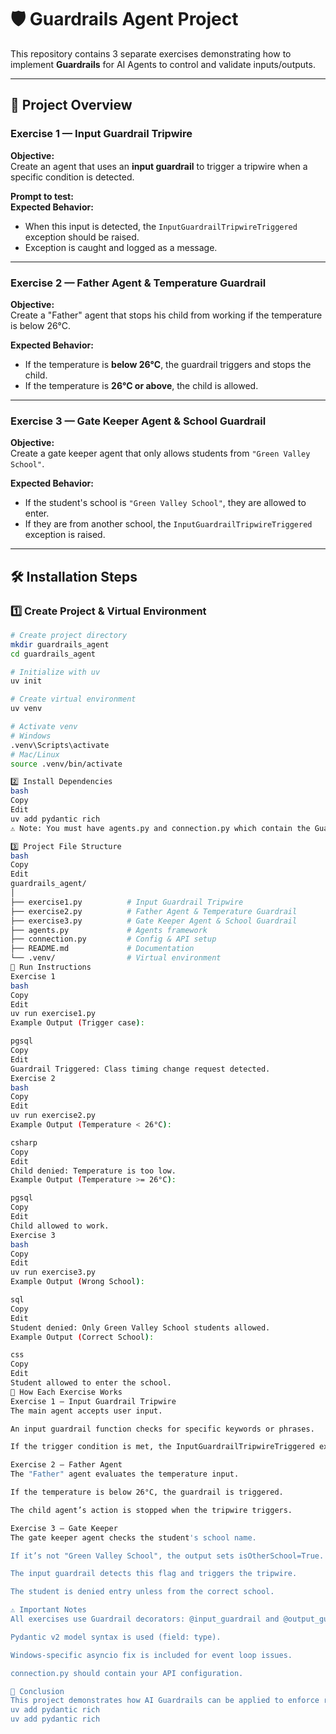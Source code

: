 # 🛡 Guardrails Agent Project

This repository contains 3 separate exercises demonstrating how to implement **Guardrails** for AI Agents to control and validate inputs/outputs.

---

## 📌 Project Overview

### **Exercise 1 — Input Guardrail Tripwire**
**Objective:**  
Create an agent that uses an **input guardrail** to trigger a tripwire when a specific condition is detected.

**Prompt to test:**  
**Expected Behavior:**  
- When this input is detected, the `InputGuardrailTripwireTriggered` exception should be raised.
- Exception is caught and logged as a message.

---

### **Exercise 2 — Father Agent & Temperature Guardrail**
**Objective:**  
Create a "Father" agent that stops his child from working if the temperature is below 26°C.

**Expected Behavior:**  
- If the temperature is **below 26°C**, the guardrail triggers and stops the child.
- If the temperature is **26°C or above**, the child is allowed.

---

### **Exercise 3 — Gate Keeper Agent & School Guardrail**
**Objective:**  
Create a gate keeper agent that only allows students from `"Green Valley School"`.

**Expected Behavior:**  
- If the student's school is `"Green Valley School"`, they are allowed to enter.
- If they are from another school, the `InputGuardrailTripwireTriggered` exception is raised.

---

## 🛠 Installation Steps

### 1️⃣ Create Project & Virtual Environment
```bash
# Create project directory
mkdir guardrails_agent
cd guardrails_agent

# Initialize with uv
uv init

# Create virtual environment
uv venv

# Activate venv
# Windows
.venv\Scripts\activate
# Mac/Linux
source .venv/bin/activate

2️⃣ Install Dependencies
bash
Copy
Edit
uv add pydantic rich
⚠ Note: You must have agents.py and connection.py which contain the Guardrail framework logic and configuration.

3️⃣ Project File Structure
bash
Copy
Edit
guardrails_agent/
│
├── exercise1.py          # Input Guardrail Tripwire
├── exercise2.py          # Father Agent & Temperature Guardrail
├── exercise3.py          # Gate Keeper Agent & School Guardrail
├── agents.py             # Agents framework
├── connection.py         # Config & API setup
├── README.md             # Documentation
└── .venv/                # Virtual environment
🚀 Run Instructions
Exercise 1
bash
Copy
Edit
uv run exercise1.py
Example Output (Trigger case):

pgsql
Copy
Edit
Guardrail Triggered: Class timing change request detected.
Exercise 2
bash
Copy
Edit
uv run exercise2.py
Example Output (Temperature < 26°C):

csharp
Copy
Edit
Child denied: Temperature is too low.
Example Output (Temperature >= 26°C):

pgsql
Copy
Edit
Child allowed to work.
Exercise 3
bash
Copy
Edit
uv run exercise3.py
Example Output (Wrong School):

sql
Copy
Edit
Student denied: Only Green Valley School students allowed.
Example Output (Correct School):

css
Copy
Edit
Student allowed to enter the school.
📜 How Each Exercise Works
Exercise 1 — Input Guardrail Tripwire
The main agent accepts user input.

An input guardrail function checks for specific keywords or phrases.

If the trigger condition is met, the InputGuardrailTripwireTriggered exception is raised and handled.

Exercise 2 — Father Agent
The "Father" agent evaluates the temperature input.

If the temperature is below 26°C, the guardrail is triggered.

The child agent’s action is stopped when the tripwire triggers.

Exercise 3 — Gate Keeper
The gate keeper agent checks the student's school name.

If it’s not "Green Valley School", the output sets isOtherSchool=True.

The input guardrail detects this flag and triggers the tripwire.

The student is denied entry unless from the correct school.

⚠ Important Notes
All exercises use Guardrail decorators: @input_guardrail and @output_guardrail.

Pydantic v2 model syntax is used (field: type).

Windows-specific asyncio fix is included for event loop issues.

connection.py should contain your API configuration.

🏁 Conclusion
This project demonstrates how AI Guardrails can be applied to enforce rules and control the flow of conversation or operations in agents — making them safer, more controlled, and reliable.
uv add pydantic rich
uv add pydantic rich
